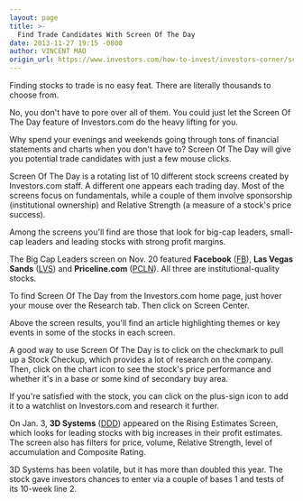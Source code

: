 ```yaml
---
layout: page
title: >-
  Find Trade Candidates With Screen Of The Day
date: 2013-11-27 19:15 -0800
author: VINCENT MAO
origin_url: https://www.investors.com/how-to-invest/investors-corner/screen-of-the-day-helps-find-stocks
---
```





Finding stocks to trade is no easy feat. There are literally thousands to choose from.

  

No, you don't have to pore over all of them. You could just let the Screen Of The Day feature of Investors.com do the heavy lifting for you.

  

Why spend your evenings and weekends going through tons of financial statements and charts when you don't have to? Screen Of The Day will give you potential trade candidates with just a few mouse clicks.

  

Screen Of The Day is a rotating list of 10 different stock screens created by Investors.com staff. A different one appears each trading day. Most of the screens focus on fundamentals, while a couple of them involve sponsorship (institutional ownership) and Relative Strength (a measure of a stock's price success).

  

Among the screens you'll find are those that look for big-cap leaders, small-cap leaders and leading stocks with strong profit margins.

  

The Big Cap Leaders screen on Nov. 20 featured **Facebook** ([FB](https://research.investors.com/quote.aspx?symbol=FB)), **Las Vegas Sands** ([LVS](https://research.investors.com/quote.aspx?symbol=LVS)) and **Priceline.com** ([PCLN](https://research.investors.com/quote.aspx?symbol=PCLN)). All three are institutional-quality stocks.

  

To find Screen Of The Day from the Investors.com home page, just hover your mouse over the Research tab. Then click on Screen Center.

  

Above the screen results, you'll find an article highlighting themes or key events in some of the stocks in each screen.

  

A good way to use Screen Of The Day is to click on the checkmark to pull up a Stock Checkup, which provides a lot of research on the company. Then, click on the chart icon to see the stock's price performance and whether it's in a base or some kind of secondary buy area.

  

If you're satisfied with the stock, you can click on the plus-sign icon to add it to a watchlist on Investors.com and research it further.

  

On Jan. 3, **3D Systems** ([DDD](https://research.investors.com/quote.aspx?symbol=DDD)) appeared on the Rising Estimates Screen, which looks for leading stocks with big increases in their profit estimates. The screen also has filters for price, volume, Relative Strength, level of accumulation and Composite Rating.

  

3D Systems has been volatile, but it has more than doubled this year. The stock gave investors chances to enter via a couple of bases 1 and tests of its 10-week line 2.




